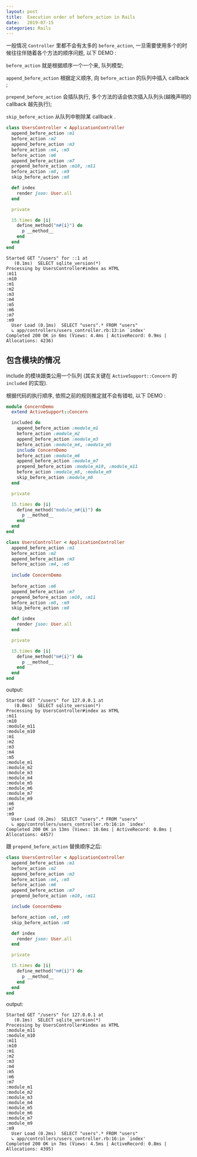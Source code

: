 ```yaml
---
layout: post
title:  Execution order of before_action in Rails 
date:   2019-07-15
categories: Rails
---
```


一般情况 `Controller` 里都不会有太多的 `before_action`, 一旦需要使用多个的时候往往伴随着各个方法的顺序问题, 以下 DEMO :


`before_action` 就是根据顺序一个一个来, 队列模型;

`append_before_action` 根据定义顺序, 向 `before_action` 的队列中插入 callback ;

`prepend_before_action` 会插队执行, 多个方法的话会依次插入队列头(越晚声明的 callback 越先执行);

`skip_before_action` 从队列中剔除某 callback .

```ruby
class UsersController < ApplicationController
  append_before_action :m1
  before_action :m2
  append_before_action :m3
  before_action :m4, :m5
  before_action :m6
  append_before_action :m7
  prepend_before_action :m10, :m11
  before_action :m8, :m9
  skip_before_action :m8

  def index
    render json: User.all
  end

  private

  15.times do |i|
    define_method("m#{i}") do
      p __method__
    end
  end
end

```

```text
Started GET "/users" for ::1 at 
   (0.1ms)  SELECT sqlite_version(*)
Processing by UsersController#index as HTML
:m11
:m10
:m1
:m2
:m3
:m4
:m5
:m6
:m7
:m9
  User Load (0.1ms)  SELECT "users".* FROM "users"
  ↳ app/controllers/users_controller.rb:13:in `index'
Completed 200 OK in 6ms (Views: 4.4ms | ActiveRecord: 0.9ms | Allocations: 4236)
```


## 包含模块的情况

include 的模块跟类公用一个队列 (其实关键在 `ActiveSupport::Concern` 的 `included` 的实现).

根据代码的执行顺序, 依照之前的规则推定就不会有错啦, 以下 DEMO :


```ruby
module ConcernDemo
  extend ActiveSupport::Concern

  included do
    append_before_action :module_m1
    before_action :module_m2
    append_before_action :module_m3
    before_action :module_m4, :module_m5
    include ConcernDemo
    before_action :module_m6
    append_before_action :module_m7
    prepend_before_action :module_m10, :module_m11
    before_action :module_m8, :module_m9
    skip_before_action :module_m8
  end

  private

  15.times do |i|
    define_method("module_m#{i}") do
      p __method__
    end
  end
end

```

```ruby
class UsersController < ApplicationController
  append_before_action :m1
  before_action :m2
  append_before_action :m3
  before_action :m4, :m5
  
  include ConcernDemo
  
  before_action :m6
  append_before_action :m7
  prepend_before_action :m10, :m11
  before_action :m8, :m9
  skip_before_action :m8

  def index
    render json: User.all
  end

  private

  15.times do |i|
    define_method("m#{i}") do
      p __method__
    end
  end
end

```

output:

```text
Started GET "/users" for 127.0.0.1 at 
   (0.0ms)  SELECT sqlite_version(*)
Processing by UsersController#index as HTML
:m11
:m10
:module_m11
:module_m10
:m1
:m2
:m3
:m4
:m5
:module_m1
:module_m2
:module_m3
:module_m4
:module_m5
:module_m6
:module_m7
:module_m9
:m6
:m7
:m9
  User Load (0.2ms)  SELECT "users".* FROM "users"
  ↳ app/controllers/users_controller.rb:16:in `index'
Completed 200 OK in 13ms (Views: 10.6ms | ActiveRecord: 0.8ms | Allocations: 4457)
```

跟 `prepend_before_action` 替换顺序之后:

```ruby
class UsersController < ApplicationController
  append_before_action :m1
  before_action :m2
  append_before_action :m3
  before_action :m4, :m5
  before_action :m6
  append_before_action :m7
  prepend_before_action :m10, :m11

  include ConcernDemo

  before_action :m8, :m9
  skip_before_action :m8

  def index
    render json: User.all
  end

  private

  15.times do |i|
    define_method("m#{i}") do
      p __method__
    end
  end
end

```

output:

```text
Started GET "/users" for 127.0.0.1 at 
   (0.1ms)  SELECT sqlite_version(*)
Processing by UsersController#index as HTML
:module_m11
:module_m10
:m11
:m10
:m1
:m2
:m3
:m4
:m5
:m6
:m7
:module_m1
:module_m2
:module_m3
:module_m4
:module_m5
:module_m6
:module_m7
:module_m9
:m9
  User Load (0.2ms)  SELECT "users".* FROM "users"
  ↳ app/controllers/users_controller.rb:16:in `index'
Completed 200 OK in 7ms (Views: 4.5ms | ActiveRecord: 0.8ms | Allocations: 4395)
```
